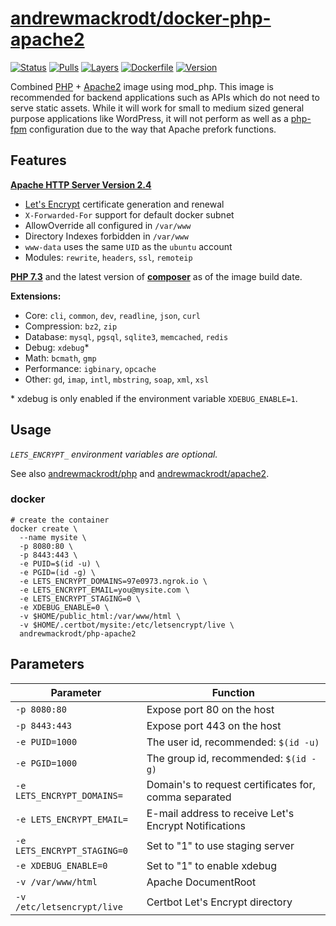 # [andrewmackrodt/docker-php-apache2](https://github.com/andrewmackrodt/dockerfiles/tree/master/php-apache2)

[![Status](https://jenkins.mackrodt.io/buildStatus/icon?job=dockerfiles%2Fphp-apache2)][status]
[![Pulls](https://img.shields.io/docker/pulls/andrewmackrodt/php-apache2.svg)][pulls]
[![Layers](https://images.microbadger.com/badges/image/andrewmackrodt/php-apache2.svg)][layers]
[![Dockerfile](https://img.shields.io/github/size/andrewmackrodt/dockerfiles/php-apache2/Dockerfile.svg?label=dockerfile)][dockerfile]
[![Version](https://images.microbadger.com/badges/version/andrewmackrodt/php-apache2.svg)][version]

[status]: https://jenkins.mackrodt.io/job/dockerfiles/job/php-apache2/
[pulls]: https://hub.docker.com/r/andrewmackrodt/php-apache2
[layers]: https://microbadger.com/images/andrewmackrodt/php-apache2
[dockerfile]: https://github.com/andrewmackrodt/dockerfiles/blob/master/php-apache2/Dockerfile
[version]: https://hub.docker.com/r/andrewmackrodt/php-apache2/tags

Combined [PHP][php] + [Apache2][apache2] image using mod_php. This image is
recommended for backend applications such as APIs which do not need to serve
static assets. While it will work for small to medium sized general purpose
applications like WordPress, it will not perform as well as a [php-fpm][fpm]
configuration due to the way that Apache prefork functions.

[php]: https://github.com/andrewmackrodt/dockerfiles/tree/master/php
[apache2]: https://github.com/andrewmackrodt/dockerfiles/tree/master/apache2
[fpm]: https://php-fpm.org/

## Features

**[Apache HTTP Server Version 2.4](https://httpd.apache.org/docs/2.4/)**
- [Let's Encrypt](https://letsencrypt.org/) certificate generation and renewal
- `X-Forwarded-For` support for default docker subnet
- AllowOverride all configured in `/var/www`
- Directory Indexes forbidden in `/var/www`
- `www-data` uses the same `UID` as the `ubuntu` account
- Modules: `rewrite`, `headers`, `ssl`, `remoteip`

**[PHP 7.3](https://www.php.net/releases/7_3_0.php)** and the latest version of
**[composer](https://getcomposer.org/)** as of the image build date.

**Extensions:**
- Core: `cli`, `common`, `dev`, `readline`, `json`, `curl`
- Compression: `bz2`, `zip`
- Database: `mysql`, `pgsql`, `sqlite3`, `memcached`, `redis`
- Debug: `xdebug`\*
- Math: `bcmath`, `gmp`
- Performance: `igbinary`, `opcache`
- Other: `gd`, `imap`, `intl`, `mbstring`, `soap`, `xml`, `xsl`

\* xdebug is only enabled if the environment variable `XDEBUG_ENABLE=1`.

## Usage

_`LETS_ENCRYPT_` environment variables are optional._

See also [andrewmackrodt/php][php] and [andrewmackrodt/apache2][apache2].

### docker

```
# create the container
docker create \
  --name mysite \
  -p 8080:80 \
  -p 8443:443 \
  -e PUID=$(id -u) \
  -e PGID=(id -g) \
  -e LETS_ENCRYPT_DOMAINS=97e0973.ngrok.io \
  -e LETS_ENCRYPT_EMAIL=you@mysite.com \
  -e LETS_ENCRYPT_STAGING=0 \
  -e XDEBUG_ENABLE=0 \
  -v $HOME/public_html:/var/www/html \
  -v $HOME/.certbot/mysite:/etc/letsencrypt/live \
  andrewmackrodt/php-apache2
```

## Parameters

| Parameter | Function |
| --- | --- |
| `-p 8080:80` | Expose port 80 on the host |
| `-p 8443:443` | Expose port 443 on the host |
| `-e PUID=1000` | The user id, recommended: `$(id -u)` |
| `-e PGID=1000` | The group id, recommended: `$(id -g)` |
| `-e LETS_ENCRYPT_DOMAINS=` | Domain's to request certificates for, comma separated |
| `-e LETS_ENCRYPT_EMAIL=` | E-mail address to receive Let's Encrypt Notifications |
| `-e LETS_ENCRYPT_STAGING=0` | Set to "1" to use staging server |
| `-e XDEBUG_ENABLE=0` | Set to "1" to enable xdebug |
| `-v /var/www/html` | Apache DocumentRoot |
| `-v /etc/letsencrypt/live` | Certbot Let's Encrypt directory |
